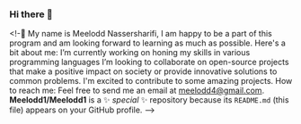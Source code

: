 ### Hi there 👋

<!-👋
My name is Meelodd Nassersharifi, I am happy to be a part of this program and am looking forward to learning as much as possible. Here's a bit about me:
I’m currently working on honing my skills in various programming languages
I’m looking to collaborate on open-source projects that make a positive impact on society or provide innovative solutions to common problems.
I'm excited to contribute to some amazing projects.
How to reach me: Feel free to send me an email at meelodd4@gmail.com.
**Meelodd1/Meelodd1** is a ✨ _special_ ✨ repository because its `README.md` (this file) appears on your GitHub profile.
-->
